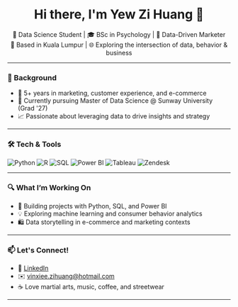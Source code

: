 <h1 align="center">Hi there, I'm Yew Zi Huang 👋</h1>

<p align="center">
  🎯 Data Science Student | 🎓 BSc in Psychology | 🧠 Data-Driven Marketer <br>
  📍 Based in Kuala Lumpur | 🌐 Exploring the intersection of data, behavior & business
</p>

---

### 💼 Background

- 💬 5+ years in marketing, customer experience, and e-commerce
- 🧠 Currently pursuing Master of Data Science @ Sunway University (Grad '27)
- 📈 Passionate about leveraging data to drive insights and strategy

---

### 🛠️ Tech & Tools

![Python](https://img.shields.io/badge/-Python-333?style=flat&logo=python)
![R](https://img.shields.io/badge/-R-276DC3?style=flat&logo=r)
![SQL](https://img.shields.io/badge/-SQL-4479A1?style=flat&logo=postgresql)
![Power BI](https://img.shields.io/badge/-PowerBI-F2C811?style=flat&logo=powerbi)
![Tableau](https://img.shields.io/badge/-Tableau-E97627?style=flat&logo=tableau)
![Zendesk](https://img.shields.io/badge/-Zendesk-03363D?style=flat&logo=zendesk)

---

### 🔍 What I’m Working On

- 🧪 Building projects with Python, SQL, and Power BI
- 💡 Exploring machine learning and consumer behavior analytics
- 🛍️ Data storytelling in e-commerce and marketing contexts

---

### 📫 Let's Connect!

- 💼 [LinkedIn](https://www.linkedin.com/in/zihuangyew/)
- ✉️ vinxiee.zihuang@hotmail.com
- ☕ Love martial arts, music, coffee, and streetwear

---
